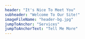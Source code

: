 ```yaml
---
header: "It's Nice To Meet You"
subheader: "Welcome To Our Site!"
imageFileName: "header-bg.jpg"
jumpToAnchor: "Services"
jumpToAnchorText: "Tell Me More"
---
```

